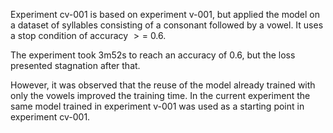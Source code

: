 Experiment cv-001 is based on experiment v-001, but applied the model on a dataset of syllables consisting of a consonant followed by a vowel. It uses a stop condition of accuracy $>=$ 0.6.

The experiment took 3m52s to reach an accuracy of 0.6, but the loss presented stagnation after that.

However, it was observed that the reuse of the model already trained with only the vowels improved the training time. In the current experiment the same model trained in experiment v-001 was used as a starting point in experiment cv-001.
